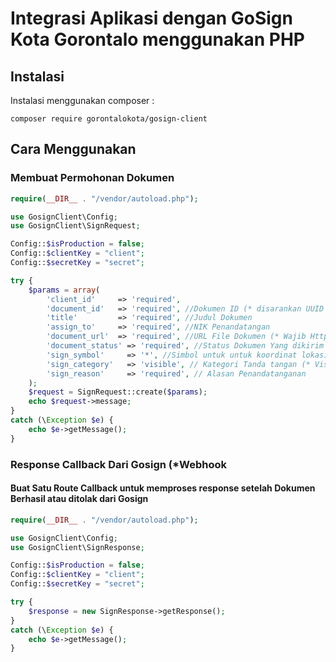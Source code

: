 # Integrasi Aplikasi dengan GoSign Kota Gorontalo menggunakan PHP

## Instalasi

Instalasi menggunakan composer :

```
composer require gorontalokota/gosign-client
```

## Cara Menggunakan

### Membuat Permohonan Dokumen

```php
require(__DIR__ . "/vendor/autoload.php");

use GosignClient\Config;
use GosignClient\SignRequest;

Config::$isProduction = false;
Config::$clientKey = "client";
Config::$secretKey = "secret";

try {
    $params = array(
        'client_id'     => 'required',
        'document_id'   => 'required', //Dokumen ID (* disarankan UUID
        'title'         => 'required', //Judul Dokumen
        'assign_to'     => 'required', //NIK Penandatangan
        'document_url'  => 'required', //URL File Dokumen (* Wajib Https
        'document_status' => 'required', //Status Dokumen Yang dikirim
        'sign_symbol'     => '*', //Simbol untuk untuk koordinat lokasi tanda tangan (ex. *,@,#,|,^,$
        'sign_category'   => 'visible', // Kategori Tanda tangan (* Visible atau Invisible
        'sign_reason'     => 'required', // Alasan Penandatanganan
    );
    $request = SignRequest::create($params);
    echo $request->message;
}
catch (\Exception $e) {
    echo $e->getMessage();
}


```

### Response Callback Dari Gosign (*Webhook
#### Buat Satu Route Callback untuk memproses response setelah Dokumen Berhasil atau ditolak dari Gosign

```php
require(__DIR__ . "/vendor/autoload.php");

use GosignClient\Config;
use GosignClient\SignResponse;

Config::$isProduction = false;
Config::$clientKey = "client";
Config::$secretKey = "secret";

try {
    $response = new SignResponse->getResponse();
}
catch (\Exception $e) {
    echo $e->getMessage();
}
```

